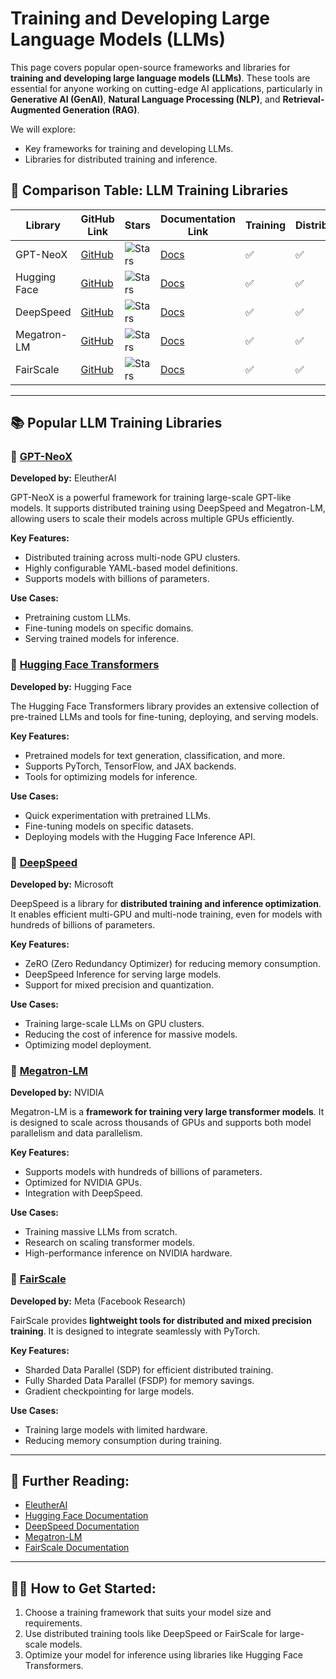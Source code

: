 # Training and Developing Large Language Models (LLMs)

This page covers popular open-source frameworks and libraries for **training and developing large language models (LLMs)**. These tools are essential for anyone working on cutting-edge AI applications, particularly in **Generative AI (GenAI)**, **Natural Language Processing (NLP)**, and **Retrieval-Augmented Generation (RAG)**.

We will explore:
- Key frameworks for training and developing LLMs.
- Libraries for distributed training and inference.

## 🧩 **Comparison Table: LLM Training Libraries**

| Library         | GitHub Link                                       | Stars                                                                                              | Documentation Link                     | Training | Distributed | Inference Optimization | Pretrained Models |
|-----------------|---------------------------------------------------|---------------------------------------------------------------------------------------------------|----------------------------------------|----------|-------------|------------------------|-------------------|
| GPT-NeoX        | [GitHub](https://github.com/EleutherAI/gpt-neox)  | ![Stars](https://img.shields.io/github/stars/EleutherAI/gpt-neox?style=social)                     | [Docs](https://gpt-neox.readthedocs.io/) | ✅       | ✅          | ✅                      | ❌                |
| Hugging Face    | [GitHub](https://github.com/huggingface/transformers) | ![Stars](https://img.shields.io/github/stars/huggingface/transformers?style=social)                | [Docs](https://huggingface.co/docs)    | ✅       | ✅          | ✅                      | ✅                |
| DeepSpeed       | [GitHub](https://github.com/microsoft/DeepSpeed)  | ![Stars](https://img.shields.io/github/stars/microsoft/DeepSpeed?style=social)                     | [Docs](https://www.deepspeed.ai/)      | ✅       | ✅          | ✅                      | ❌                |
| Megatron-LM     | [GitHub](https://github.com/NVIDIA/Megatron-LM)   | ![Stars](https://img.shields.io/github/stars/NVIDIA/Megatron-LM?style=social)                      | [Docs](https://developer.nvidia.com/megatron-lm) | ✅       | ✅          | ✅                      | ❌                |
| FairScale       | [GitHub](https://github.com/facebookresearch/fairscale) | ![Stars](https://img.shields.io/github/stars/facebookresearch/fairscale?style=social)              | [Docs](https://fairscale.readthedocs.io/en/latest/) | ✅       | ✅          | ✅                      | ❌                |

---

## 📚 **Popular LLM Training Libraries**

### 🔗 [GPT-NeoX](https://github.com/EleutherAI/gpt-neox)
**Developed by:** EleutherAI

GPT-NeoX is a powerful framework for training large-scale GPT-like models. It supports distributed training using DeepSpeed and Megatron-LM, allowing users to scale their models across multiple GPUs efficiently.

**Key Features:**
- Distributed training across multi-node GPU clusters.
- Highly configurable YAML-based model definitions.
- Supports models with billions of parameters.

**Use Cases:**
- Pretraining custom LLMs.
- Fine-tuning models on specific domains.
- Serving trained models for inference.

### 🔗 [Hugging Face Transformers](https://github.com/huggingface/transformers)
**Developed by:** Hugging Face

The Hugging Face Transformers library provides an extensive collection of pre-trained LLMs and tools for fine-tuning, deploying, and serving models.

**Key Features:**
- Pretrained models for text generation, classification, and more.
- Supports PyTorch, TensorFlow, and JAX backends.
- Tools for optimizing models for inference.

**Use Cases:**
- Quick experimentation with pretrained LLMs.
- Fine-tuning models on specific datasets.
- Deploying models with the Hugging Face Inference API.

### 🔗 [DeepSpeed](https://github.com/microsoft/DeepSpeed)
**Developed by:** Microsoft

DeepSpeed is a library for **distributed training and inference optimization**. It enables efficient multi-GPU and multi-node training, even for models with hundreds of billions of parameters.

**Key Features:**
- ZeRO (Zero Redundancy Optimizer) for reducing memory consumption.
- DeepSpeed Inference for serving large models.
- Support for mixed precision and quantization.

**Use Cases:**
- Training large-scale LLMs on GPU clusters.
- Reducing the cost of inference for massive models.
- Optimizing model deployment.

### 🔗 [Megatron-LM](https://github.com/NVIDIA/Megatron-LM)
**Developed by:** NVIDIA

Megatron-LM is a **framework for training very large transformer models**. It is designed to scale across thousands of GPUs and supports both model parallelism and data parallelism.

**Key Features:**
- Supports models with hundreds of billions of parameters.
- Optimized for NVIDIA GPUs.
- Integration with DeepSpeed.

**Use Cases:**
- Training massive LLMs from scratch.
- Research on scaling transformer models.
- High-performance inference on NVIDIA hardware.

### 🔗 [FairScale](https://github.com/facebookresearch/fairscale)
**Developed by:** Meta (Facebook Research)

FairScale provides **lightweight tools for distributed and mixed precision training**. It is designed to integrate seamlessly with PyTorch.

**Key Features:**
- Sharded Data Parallel (SDP) for efficient distributed training.
- Fully Sharded Data Parallel (FSDP) for memory savings.
- Gradient checkpointing for large models.

**Use Cases:**
- Training large models with limited hardware.
- Reducing memory consumption during training.

---

## 📖 **Further Reading:**
- [EleutherAI](https://www.eleuther.ai/)
- [Hugging Face Documentation](https://huggingface.co/docs)
- [DeepSpeed Documentation](https://www.deepspeed.ai/)
- [Megatron-LM](https://developer.nvidia.com/megatron-lm)
- [FairScale Documentation](https://fairscale.readthedocs.io/en/latest/)

---

## 🧑‍💻 **How to Get Started:**
1. Choose a training framework that suits your model size and requirements.
2. Use distributed training tools like DeepSpeed or FairScale for large-scale models.
3. Optimize your model for inference using libraries like Hugging Face Transformers.

